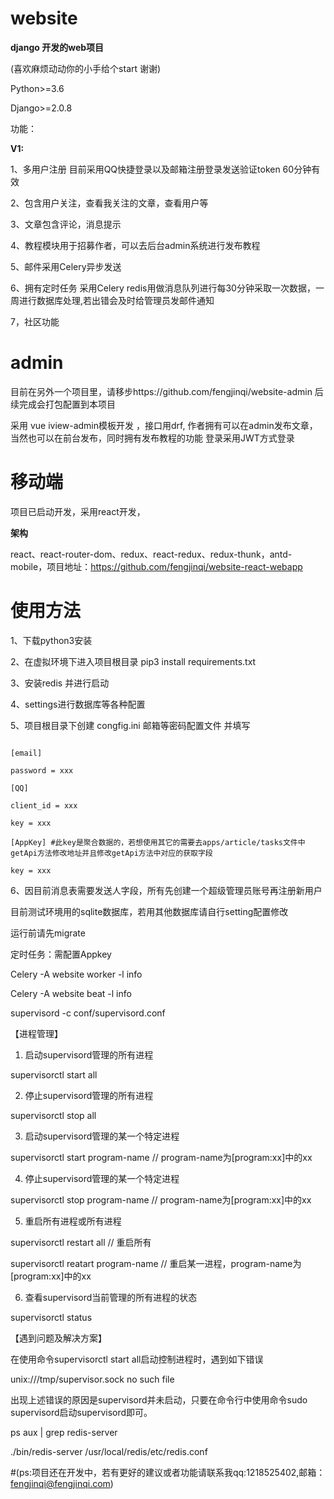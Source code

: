 ﻿# website
**django 开发的web项目**

(喜欢麻烦动动你的小手给个start 谢谢)

Python>=3.6

Django>=2.0.8


功能：

**V1:**

1、多用户注册 目前采用QQ快捷登录以及邮箱注册登录发送验证token 60分钟有效

2、包含用户关注，查看我关注的文章，查看用户等

3、文章包含评论，消息提示

4、教程模块用于招募作者，可以去后台admin系统进行发布教程

5、邮件采用Celery异步发送

6、拥有定时任务 采用Celery redis用做消息队列进行每30分钟采取一次数据，一周进行数据库处理,若出错会及时给管理员发邮件通知

7，社区功能

# admin
目前在另外一个项目里，请移步https://github.com/fengjinqi/website-admin 后续完成会打包配置到本项目

采用 vue iview-admin模板开发 ，接口用drf, 作者拥有可以在admin发布文章，当然也可以在前台发布，同时拥有发布教程的功能
登录采用JWT方式登录


# 移动端
项目已启动开发，采用react开发，

**架构**

react、react-router-dom、redux、react-redux、redux-thunk，antd-mobile，项目地址：https://github.com/fengjinqi/website-react-webapp

# 使用方法

1、下载python3安装

2、在虚拟环境下进入项目根目录 pip3 install requirements.txt

3、安装redis 并进行启动

4、settings进行数据库等各种配置

5、项目根目录下创建 congfig.ini 邮箱等密码配置文件 并填写
```cython

[email]

password = xxx

[QQ]

client_id = xxx

key = xxx

[AppKey] #此key是聚合数据的，若想使用其它的需要去apps/article/tasks文件中getApi方法修改地址并且修改getApi方法中对应的获取字段

key = xxx
```
6、因目前消息表需要发送人字段，所有先创建一个超级管理员账号再注册新用户

目前测试环境用的sqlite数据库，若用其他数据库请自行setting配置修改

运行前请先migrate

定时任务：需配置Appkey

Celery -A website worker -l info

Celery -A website beat -l info

supervisord -c conf/supervisord.conf

【进程管理】

1. 启动supervisord管理的所有进程

supervisorctl start all

2. 停止supervisord管理的所有进程

supervisorctl stop all

3. 启动supervisord管理的某一个特定进程

supervisorctl start program-name // program-name为[program:xx]中的xx

4.  停止supervisord管理的某一个特定进程 

supervisorctl stop program-name  // program-name为[program:xx]中的xx

5.  重启所有进程或所有进程

supervisorctl restart all  // 重启所有

supervisorctl reatart program-name // 重启某一进程，program-name为[program:xx]中的xx

6. 查看supervisord当前管理的所有进程的状态

supervisorctl status

【遇到问题及解决方案】

在使用命令supervisorctl start all启动控制进程时，遇到如下错误

unix:///tmp/supervisor.sock no such file

出现上述错误的原因是supervisord并未启动，只要在命令行中使用命令sudo supervisord启动supervisord即可。


ps aux | grep redis-server

./bin/redis-server /usr/local/redis/etc/redis.conf

#(ps:项目还在开发中，若有更好的建议或者功能请联系我qq:1218525402,邮箱：fengjinqi@fengjinqi.com)
